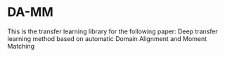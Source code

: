 # DA-MM
This is the transfer learning library for the following paper:
Deep transfer learning method based on automatic Domain Alignment and Moment Matching
